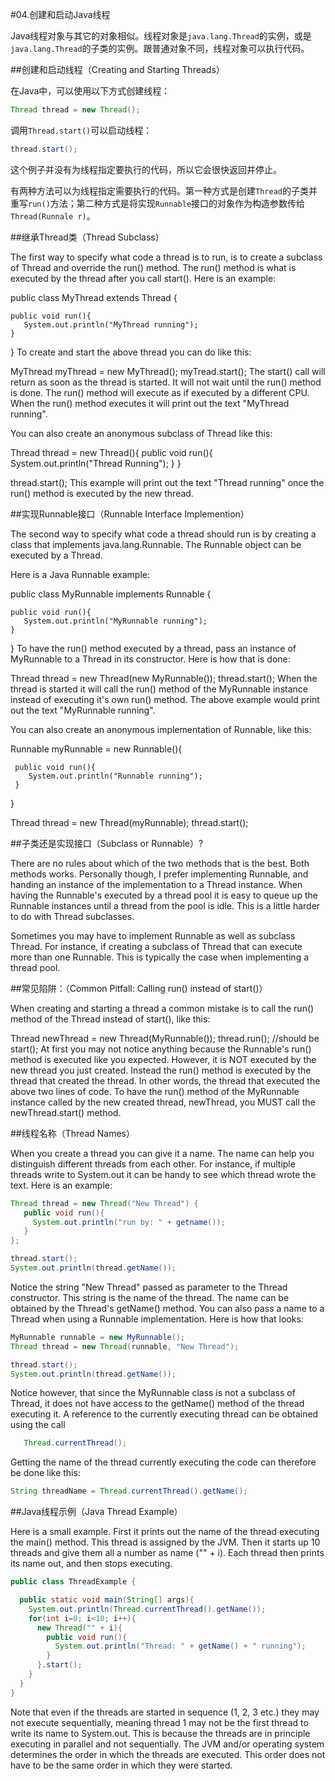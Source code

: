 #04.创建和启动Java线程

Java线程对象与其它的对象相似。线程对象是`java.lang.Thread`的实例，或是`java.lang.Thread`的子类的实例。跟普通对象不同，线程对象可以执行代码。

##创建和启动线程（Creating and Starting Threads）

在Java中，可以使用以下方式创建线程：

```Java
Thread thread = new Thread();
```

调用`Thread.start()`可以启动线程：

```Java
thread.start();
```

这个例子并没有为线程指定要执行的代码，所以它会很快返回并停止。

有两种方法可以为线程指定需要执行的代码。第一种方式是创建`Thread`的子类并重写`run()`方法；第二种方式是将实现`Runnable`接口的对象作为构造参数传给`Thread(Runnale r)`。

##继承Thread类（Thread Subclass）

The first way to specify what code a thread is to run, is to create a subclass of Thread and override the run() method. The run() method is what is executed by the thread after you call start(). Here is an example:

  public class MyThread extends Thread {

    public void run(){
       System.out.println("MyThread running");
    }
  }
To create and start the above thread you can do like this:

  MyThread myThread = new MyThread();
  myTread.start();
The start() call will return as soon as the thread is started. It will not wait until the run() method is done. The run() method will execute as if executed by a different CPU. When the run() method executes it will print out the text "MyThread running".

You can also create an anonymous subclass of Thread like this:

  Thread thread = new Thread(){
    public void run(){
      System.out.println("Thread Running");
    }
  }

  thread.start();
This example will print out the text "Thread running" once the run() method is executed by the new thread.

##实现Runnable接口（Runnable Interface Implemention）

The second way to specify what code a thread should run is by creating a class that implements java.lang.Runnable. The Runnable object can be executed by a Thread.

Here is a Java Runnable example:

  public class MyRunnable implements Runnable {

    public void run(){
       System.out.println("MyRunnable running");
    }
  }
To have the run() method executed by a thread, pass an instance of MyRunnable to a Thread in its constructor. Here is how that is done:

   Thread thread = new Thread(new MyRunnable());
   thread.start();
When the thread is started it will call the run() method of the MyRunnable instance instead of executing it's own run() method. The above example would print out the text "MyRunnable running".

You can also create an anonymous implementation of Runnable, like this:

   Runnable myRunnable = new Runnable(){

     public void run(){
        System.out.println("Runnable running");
     }
   }


   Thread thread = new Thread(myRunnable);
   thread.start();


##子类还是实现接口（Subclass or Runnable）?

There are no rules about which of the two methods that is the best. Both methods works. Personally though, I prefer implementing Runnable, and handing an instance of the implementation to a Thread instance. When having the Runnable's executed by a thread pool it is easy to queue up the Runnable instances until a thread from the pool is idle. This is a little harder to do with Thread subclasses.

Sometimes you may have to implement Runnable as well as subclass Thread. For instance, if creating a subclass of Thread that can execute more than one Runnable. This is typically the case when implementing a thread pool.

##常见陷阱：（Common Pitfall: Calling run() instead of start()）

When creating and starting a thread a common mistake is to call the run() method of the Thread instead of start(), like this:

  Thread newThread = new Thread(MyRunnable());
  thread.run();  //should be start();
At first you may not notice anything because the Runnable's run() method is executed like you expected. However, it is NOT executed by the new thread you just created. Instead the run() method is executed by the thread that created the thread. In other words, the thread that executed the above two lines of code. To have the run() method of the MyRunnable instance called by the new created thread, newThread, you MUST call the newThread.start() method.

##线程名称（Thread Names）

When you create a thread you can give it a name. The name can help you distinguish different threads from each other. For instance, if multiple threads write to System.out it can be handy to see which thread wrote the text. Here is an example:

```Java
Thread thread = new Thread("New Thread") {
   public void run(){
     System.out.println("run by: " + getname());
   }
};

thread.start();
System.out.println(thread.getName());
```

Notice the string "New Thread" passed as parameter to the Thread constructor. This string is the name of the thread. The name can be obtained by the Thread's getName() method. You can also pass a name to a Thread when using a Runnable implementation. Here is how that looks:

```Java
MyRunnable runnable = new MyRunnable();
Thread thread = new Thread(runnable, "New Thread");

thread.start();
System.out.println(thread.getName());
```
Notice however, that since the MyRunnable class is not a subclass of Thread, it does not have access to the getName() method of the thread executing it. A reference to the currently executing thread can be obtained using the call

```Java
   Thread.currentThread();
```
Getting the name of the thread currently executing the code can therefore be done like this:

```Java
String threadName = Thread.currentThread().getName();
```
##Java线程示例（Java Thread Example）

Here is a small example. First it prints out the name of the thread executing the main() method. This thread is assigned by the JVM. Then it starts up 10 threads and give them all a number as name ("" + i). Each thread then prints its name out, and then stops executing.

```Java
public class ThreadExample {

  public static void main(String[] args){
    System.out.println(Thread.currentThread().getName());
    for(int i=0; i<10; i++){
      new Thread("" + i){
        public void run(){
          System.out.println("Thread: " + getName() + " running");
        }
      }.start();
    }
  }
}
```

Note that even if the threads are started in sequence (1, 2, 3 etc.) they may not execute sequentially, meaning thread 1 may not be the first thread to write its name to System.out. This is because the threads are in principle executing in parallel and not sequentially. The JVM and/or operating system determines the order in which the threads are executed. This order does not have to be the same order in which they were started.